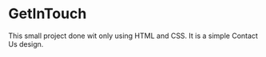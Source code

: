 # GetInTouch
This small project done wit only using HTML and CSS. It is a simple Contact Us design. 
